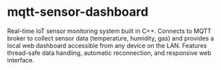 # mqtt-sensor-dashboard
Real-time IoT sensor monitoring system built in C++. Connects to MQTT broker to collect sensor data (temperature, humidity, gas) and provides a local web dashboard accessible from any device on the LAN. Features thread-safe data handling, automatic reconnection, and responsive web interface.
